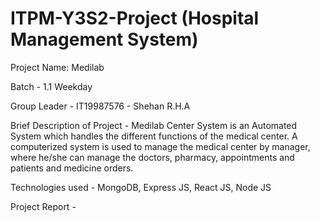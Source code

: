 # ITPM-Y3S2-Project (Hospital Management System)

Project Name: Medilab

Batch - 1.1 Weekday

Group Leader - IT19987576 - Shehan R.H.A

Brief Description of Project - Medilab Center System is an Automated System which handles the different functions of the medical center. 
A computerized system is used to manage the medical center by manager, where he/she can manage the doctors, pharmacy, 
appointments and patients and medicine orders.

Technologies used - MongoDB, Express JS, React JS, Node JS

Project Report -

